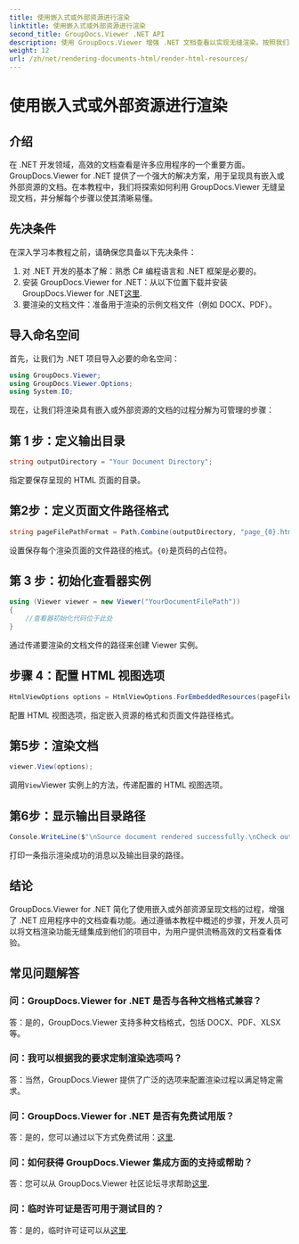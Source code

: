 ```yaml
---
title: 使用嵌入式或外部资源进行渲染
linktitle: 使用嵌入式或外部资源进行渲染
second_title: GroupDocs.Viewer .NET API
description: 使用 GroupDocs.Viewer 增强 .NET 文档查看以实现无缝渲染。按照我们的教程进行高效集成和卓越的用户体验。
weight: 12
url: /zh/net/rendering-documents-html/render-html-resources/
---
```


# 使用嵌入式或外部资源进行渲染

## 介绍

在 .NET 开发领域，高效的文档查看是许多应用程序的一个重要方面。 GroupDocs.Viewer for .NET 提供了一个强大的解决方案，用于呈现具有嵌入或外部资源的文档。在本教程中，我们将探索如何利用 GroupDocs.Viewer 无缝呈现文档，并分解每个步骤以使其清晰易懂。

## 先决条件

在深入学习本教程之前，请确保您具备以下先决条件：

1. 对 .NET 开发的基本了解：熟悉 C# 编程语言和 .NET 框架是必要的。
2. 安装 GroupDocs.Viewer for .NET：从以下位置下载并安装 GroupDocs.Viewer for .NET[这里](https://releases.groupdocs.com/viewer/net/).
3. 要渲染的文档文件：准备用于渲染的示例文档文件（例如 DOCX、PDF）。

## 导入命名空间

首先，让我们为 .NET 项目导入必要的命名空间：

```csharp
using GroupDocs.Viewer;
using GroupDocs.Viewer.Options;
using System.IO;
```

现在，让我们将渲染具有嵌入或外部资源的文档的过程分解为可管理的步骤：

## 第 1 步：定义输出目录

```csharp
string outputDirectory = "Your Document Directory";
```

指定要保存呈现的 HTML 页面的目录。

## 第2步：定义页面文件路径格式

```csharp
string pageFilePathFormat = Path.Combine(outputDirectory, "page_{0}.html");
```

设置保存每个渲染页面的文件路径的格式。`{0}`是页码的占位符。

## 第 3 步：初始化查看器实例

```csharp
using (Viewer viewer = new Viewer("YourDocumentFilePath"))
{
    //查看器初始化代码位于此处
}
```

通过传递要渲染的文档文件的路径来创建 Viewer 实例。

## 步骤 4：配置 HTML 视图选项

```csharp
HtmlViewOptions options = HtmlViewOptions.ForEmbeddedResources(pageFilePathFormat);
```

配置 HTML 视图选项，指定嵌入资源的格式和页面文件路径格式。

## 第5步：渲染文档

```csharp
viewer.View(options);
```

调用`View`Viewer 实例上的方法，传递配置的 HTML 视图选项。

## 第6步：显示输出目录路径

```csharp
Console.WriteLine($"\nSource document rendered successfully.\nCheck output in: {outputDirectory}");
```

打印一条指示渲染成功的消息以及输出目录的路径。

## 结论

GroupDocs.Viewer for .NET 简化了使用嵌入或外部资源呈现文档的过程，增强了 .NET 应用程序中的文档查看功能。通过遵循本教程中概述的步骤，开发人员可以将文档渲染功能无缝集成到他们的项目中，为用户提供流畅高效的文档查看体验。

## 常见问题解答

### 问：GroupDocs.Viewer for .NET 是否与各种文档格式兼容？

答：是的，GroupDocs.Viewer 支持多种文档格式，包括 DOCX、PDF、XLSX 等。

### 问：我可以根据我的要求定制渲染选项吗？

答：当然，GroupDocs.Viewer 提供了广泛的选项来配置渲染过程以满足特定需求。

### 问：GroupDocs.Viewer for .NET 是否有免费试用版？

答：是的，您可以通过以下方式免费试用：[这里](https://releases.groupdocs.com/).

### 问：如何获得 GroupDocs.Viewer 集成方面的支持或帮助？

答：您可以从 GroupDocs.Viewer 社区论坛寻求帮助[这里](https://forum.groupdocs.com/c/viewer/9).

### 问：临时许可证是否可用于测试目的？

答：是的，临时许可证可以从[这里](https://purchase.groupdocs.com/temporary-license/).